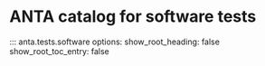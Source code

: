 # ANTA catalog for software tests

::: anta.tests.software
    options:
      show_root_heading: false
      show_root_toc_entry: false
